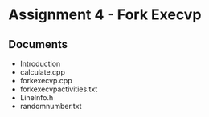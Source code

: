 # Assignment 4 - Fork Execvp

## Documents
- Introduction
- calculate.cpp
- forkexecvp.cpp
- forkexecvpactivities.txt
- LineInfo.h
- randomnumber.txt
